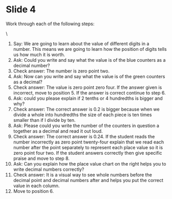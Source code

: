 # Slide 4

Work through each of the following steps:

\

1.  Say: We are going to learn about the value of different digits in a
    number. This means we are going to learn how the position of digits
    tells us how much it is worth.
2.  Ask: Could you write and say what the value is of the blue counters
    as a decimal number?
3.  Check answer: The number is zero point two.
4.  Ask: Now can you write and say what the value is of the green
    counters as a decimal?
5.  Check answer: The value is zero point zero four. If the answer given
    is incorrect, move to position 5. If the answer is correct continue
    to step 6.
6.  Ask: could you please explain if 2 tenths or 4 hundredths is bigger
    and why?
7.  Check answer: The correct answer is 0.2 is bigger because when we
    divide a whole into hundredths the size of each piece is ten times
    smaller than if I divide by ten.
8.  Ask: Please could you write the number of the counters in question a
    together as a decimal and read it out loud.
9.  Check answer: The correct answer is 0.24. If the student reads the
    number incorrectly as zero point twenty-four explain that we read
    each number after the point separately to represent each place value
    so it is zero point four two. If the student answers correctly then
    give specific praise and move to step 8.
10. Ask: Can you explain how the place value chart on the right helps
    you to write decimal numbers correctly?
11. Check answer: It is a visual way to see whole numbers before the
    decimal point and decimal numbers after and helps you put the
    correct value in each column.
12. Move to position 6.
